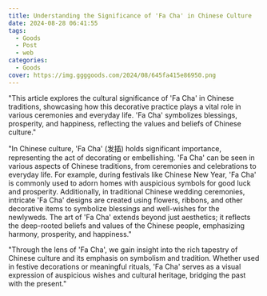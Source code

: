 ```yaml
---
title: Understanding the Significance of 'Fa Cha' in Chinese Culture
date: 2024-08-28 06:41:55
tags:
  - Goods
  - Post
  - web
categories:
  - Goods
cover: https://img.ggggoods.com/2024/08/645fa415e86950.png
---
```


"This article explores the cultural significance of 'Fa Cha' in Chinese traditions, showcasing how this decorative practice plays a vital role in various ceremonies and everyday life. 'Fa Cha' symbolizes blessings, prosperity, and happiness, reflecting the values and beliefs of Chinese culture."

"In Chinese culture, 'Fa Cha' (发插) holds significant importance, representing the act of decorating or embellishing. 'Fa Cha' can be seen in various aspects of Chinese traditions, from ceremonies and celebrations to everyday life. For example, during festivals like Chinese New Year, 'Fa Cha' is commonly used to adorn homes with auspicious symbols for good luck and prosperity. Additionally, in traditional Chinese wedding ceremonies, intricate 'Fa Cha' designs are created using flowers, ribbons, and other decorative items to symbolize blessings and well-wishes for the newlyweds. The art of 'Fa Cha' extends beyond just aesthetics; it reflects the deep-rooted beliefs and values of the Chinese people, emphasizing harmony, prosperity, and happiness."

"Through the lens of 'Fa Cha', we gain insight into the rich tapestry of Chinese culture and its emphasis on symbolism and tradition. Whether used in festive decorations or meaningful rituals, 'Fa Cha' serves as a visual expression of auspicious wishes and cultural heritage, bridging the past with the present."
